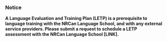 ﻿### Notice

**A Language Evaluation and Training Plan (LETP) is a prerequisite to language training with the NRCan Language School, and with any external service providers. Please submit a request to schedule a LETP assessment with the NRCan Language School [LINK].**